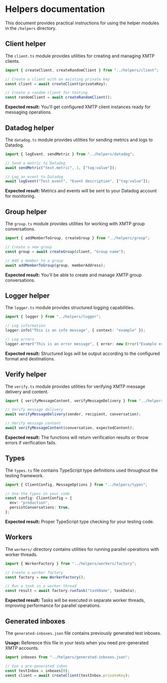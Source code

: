 # Helpers documentation

This document provides practical instructions for using the helper modules in the `/helpers` directory.

## Client helper

The `client.ts` module provides utilities for creating and managing XMTP clients.

```typescript
import { createClient, createRandomClient } from "../helpers/client";

// Create a client with an existing private key
const client = await createClient(privateKey);

// Create a random client for testing
const randomClient = await createRandomClient();
```

**Expected result:** You'll get configured XMTP client instances ready for messaging operations.

## Datadog helper

The `datadog.ts` module provides utilities for sending metrics and logs to Datadog.

```typescript
import { logEvent, sendMetric } from "../helpers/datadog";

// Send a metric to Datadog
await sendMetric("test.metric", 1, ["tag:value"]);

// Log an event to Datadog
await logEvent("Test event", "Event description", ["tag:value"]);
```

**Expected result:** Metrics and events will be sent to your Datadog account for monitoring.

## Group helper

The `group.ts` module provides utilities for working with XMTP group conversations.

```typescript
import { addMemberToGroup, createGroup } from "../helpers/group";

// Create a new group
const group = await createGroup(client, "Group name");

// Add a member to a group
await addMemberToGroup(group, memberAddress);
```

**Expected result:** You'll be able to create and manage XMTP group conversations.

## Logger helper

The `logger.ts` module provides structured logging capabilities.

```typescript
import { logger } from "../helpers/logger";

// Log information
logger.info("This is an info message", { context: "example" });

// Log errors
logger.error("This is an error message", { error: new Error("Example error") });
```

**Expected result:** Structured logs will be output according to the configured format and destinations.

## Verify helper

The `verify.ts` module provides utilities for verifying XMTP message delivery and content.

```typescript
import { verifyMessageContent, verifyMessageDelivery } from "../helpers/verify";

// Verify message delivery
await verifyMessageDelivery(sender, recipient, conversation);

// Verify message content
await verifyMessageContent(conversation, expectedContent);
```

**Expected result:** The functions will return verification results or throw errors if verification fails.

## Types

The `types.ts` file contains TypeScript type definitions used throughout the testing framework.

```typescript
import { ClientConfig, MessageOptions } from "../helpers/types";

// Use the types in your code
const config: ClientConfig = {
  env: "production",
  persistConversations: true,
};
```

**Expected result:** Proper TypeScript type checking for your testing code.

## Workers

The `workers/` directory contains utilities for running parallel operations with worker threads.

```typescript
import { WorkerFactory } from "../helpers/workers/factory";

// Create a worker factory
const factory = new WorkerFactory();

// Run a task in a worker thread
const result = await factory.runTask("taskName", taskData);
```

**Expected result:** Tasks will be executed in separate worker threads, improving performance for parallel operations.

## Generated inboxes

The `generated-inboxes.json` file contains previously generated test inboxes.

**Usage:** Reference this file in your tests when you need pre-generated XMTP accounts.

```typescript
import inboxes from "../helpers/generated-inboxes.json";

// Use a pre-generated inbox
const testInbox = inboxes[0];
const client = await createClient(testInbox.privateKey);
```
